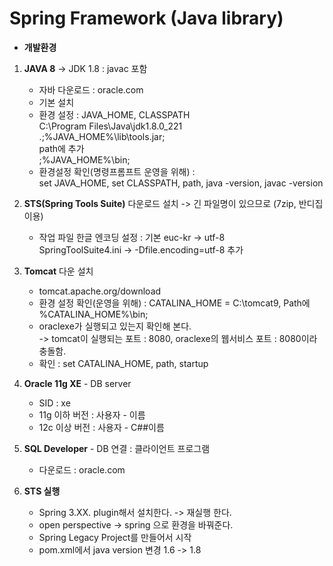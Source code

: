 # Spring Framework (Java library)
+ **개발환경**
1. **JAVA 8** -> JDK 1.8 : javac 포함
    - 자바 다운로드 : oracle.com
    - 기본 설치
    - 환경 설정 : JAVA_HOME, CLASSPATH   
    C:\Program Files\Java\jdk1.8.0_221   
    .;%JAVA_HOME%\lib\tools.jar;   
    path에 추가  
    ;%JAVA_HOME%\bin;
    - 환경설정 확인(명령프롬프트 운영을 위해) :   
    set JAVA_HOME, set CLASSPATH, path, java -version, javac -version   
    
2. **STS(Spring Tools Suite)** 다운로드 설치 -> 긴 파일명이 있으므로 (7zip, 반디집 이용)   
    - 작업 파일 한글 엔코딩 설정 : 기본 euc-kr -> utf-8   
    SpringToolSuite4.ini -> -Dfile.encoding=utf-8 추가   

3. **Tomcat** 다운 설치
    - tomcat.apache.org/download
    - 환경 설정 확인(운영을 위해) : CATALINA_HOME = C:\tomcat9, Path에 %CATALINA_HOME%\bin;
    - oraclexe가 실행되고 있는지 확인해 본다.   
    -> tomcat이 실행되는 포트 : 8080, oraclexe의 웹서비스 포트 : 8080이라 충돌함.
    - 확인 : set CATALINA_HOME, path, startup

4. **Oracle 11g XE** - DB server
    - SID : xe
    - 11g 이하 버전 : 사용자 - 이름
    - 12c 이상 버전 : 사용자 - C##이름
       
5. **SQL Developer** - DB 연결 : 클라이언트 프로그램
    - 다운로드 : oracle.com

6. **STS 실행**
    - Spring 3.XX. plugin해서 설치한다. -> 재실행 한다.
    - open perspective -> spring 으로 환경을 바꿔준다.
    - Spring Legacy Project를 만들어서 시작
    - pom.xml에서 java version 변경 1.6 -> 1.8
    
    